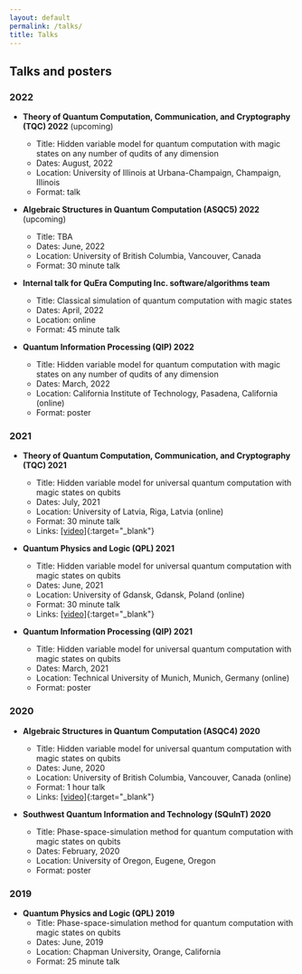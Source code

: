 ```yaml
---
layout: default
permalink: /talks/
title: Talks
---
```


## Talks and posters

### 2022
- **Theory of Quantum Computation, Communication, and Cryptography (TQC) 2022** (upcoming)
  - Title: Hidden variable model for quantum computation with magic states on any number of qudits of any dimension
  - Dates: August, 2022
  - Location: University of Illinois at Urbana-Champaign, Champaign, Illinois
  - Format: talk

- **Algebraic Structures in Quantum Computation (ASQC5) 2022** (upcoming)
  - Title: TBA
  - Dates: June, 2022
  - Location: University of British Columbia, Vancouver, Canada
  - Format: 30 minute talk

- **Internal talk for QuEra Computing Inc. software/algorithms team**
  - Title: Classical simulation of quantum computation with magic states
  - Dates: April, 2022
  - Location: online
  - Format: 45 minute talk

- **Quantum Information Processing (QIP) 2022**
  - Title: Hidden variable model for quantum computation with magic states on any number of qudits of any dimension
  - Dates: March, 2022
  - Location: California Institute of Technology, Pasadena, California (online)
  - Format: poster

### 2021
- **Theory of Quantum Computation, Communication, and Cryptography (TQC) 2021**
  - Title: Hidden variable model for universal quantum computation with magic states on qubits
  - Dates: July, 2021
  - Location: University of Latvia, Riga, Latvia (online)
  - Format: 30 minute talk
  - Links: [[video]](https://youtu.be/b1wYoOOLZCI){:target="_blank"}

- **Quantum Physics and Logic (QPL) 2021**
  - Title: Hidden variable model for universal quantum computation with magic states on qubits
  - Dates: June, 2021
  - Location: University of Gdansk, Gdansk, Poland (online)
  - Format: 30 minute talk
  - Links: [[video]](https://youtu.be/ZJwLBAiV_Zc){:target="_blank"}

- **Quantum Information Processing (QIP) 2021**
  - Title: Hidden variable model for universal quantum computation with magic states on qubits
  - Dates: March, 2021
  - Location: Technical University of Munich, Munich, Germany (online)
  - Format: poster

### 2020
- **Algebraic Structures in Quantum Computation (ASQC4) 2020**
  - Title: Hidden variable model for universal quantum computation with magic states on qubits
  - Dates: June, 2020
  - Location: University of British Columbia, Vancouver, Canada (online)
  - Format: 1 hour talk
  - Links: [[video]](https://youtu.be/Oo6HHSiiJzo){:target="_blank"}

- **Southwest Quantum Information and Technology (SQuInT) 2020**
  - Title: Phase-space-simulation method for quantum computation with magic states on qubits
  - Dates: February, 2020
  - Location: University of Oregon, Eugene, Oregon
  - Format: poster

### 2019
- **Quantum Physics and Logic (QPL) 2019**
  - Title: Phase-space-simulation method for quantum computation with magic states on qubits
  - Dates: June, 2019
  - Location: Chapman University, Orange, California
  - Format: 25 minute talk
